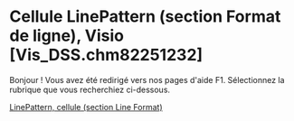 
# Cellule LinePattern (section Format de ligne), Visio [Vis_DSS.chm82251232]

Bonjour ! Vous avez été redirigé vers nos pages d'aide F1. Sélectionnez la rubrique que vous recherchiez ci-dessous.

[LinePattern, cellule (section Line Format)](http://msdn.microsoft.com/library/a416762b-7294-c99f-d9f1-332c3ed35dff%28Office.15%29.aspx)
